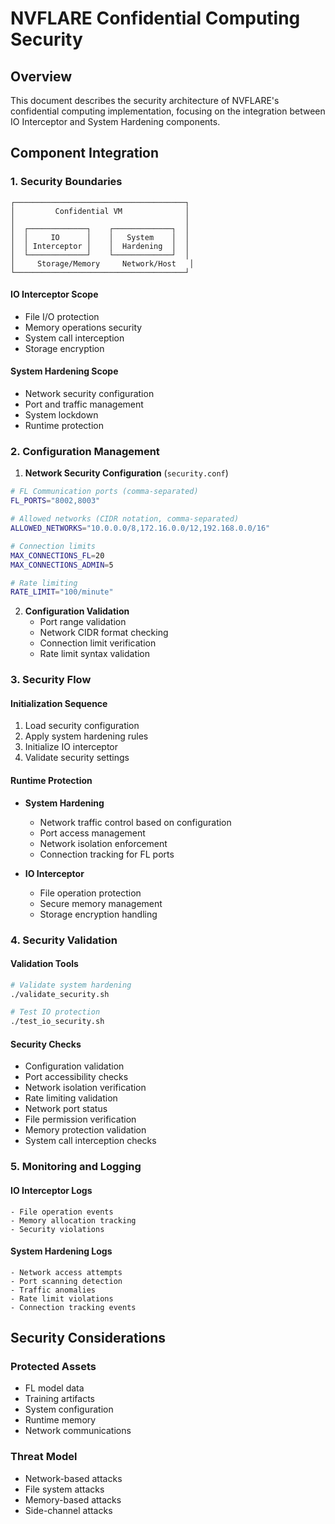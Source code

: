 # NVFLARE Confidential Computing Security

## Overview

This document describes the security architecture of NVFLARE's confidential computing implementation, focusing on the integration between IO Interceptor and System Hardening components.

## Component Integration

### 1. Security Boundaries

```
┌──────────────────────────────────────┐
│         Confidential VM              │
│                                      │
│  ┌─────────────┐    ┌─────────────┐  │
│  │     IO      │    │   System    │  │
│  │ Interceptor │    │  Hardening  │  │
│  └─────────────┘    └─────────────┘  │
│     Storage/Memory     Network/Host   │
└──────────────────────────────────────┘
```

#### IO Interceptor Scope
- File I/O protection
- Memory operations security
- System call interception
- Storage encryption

#### System Hardening Scope
- Network security configuration
- Port and traffic management
- System lockdown
- Runtime protection

### 2. Configuration Management

1. **Network Security Configuration** (`security.conf`)
```bash
# FL Communication ports (comma-separated)
FL_PORTS="8002,8003"

# Allowed networks (CIDR notation, comma-separated)
ALLOWED_NETWORKS="10.0.0.0/8,172.16.0.0/12,192.168.0.0/16"

# Connection limits
MAX_CONNECTIONS_FL=20
MAX_CONNECTIONS_ADMIN=5

# Rate limiting
RATE_LIMIT="100/minute"
```

  2. **Configuration Validation**
     - Port range validation
     - Network CIDR format checking
     - Connection limit verification
     - Rate limit syntax validation


### 3. Security Flow

#### Initialization Sequence
1. Load security configuration
2. Apply system hardening rules
3. Initialize IO interceptor
4. Validate security settings

#### Runtime Protection
- **System Hardening**
  - Network traffic control based on configuration
  - Port access management
  - Network isolation enforcement
  - Connection tracking for FL ports

- **IO Interceptor**
  - File operation protection
  - Secure memory management
  - Storage encryption handling

### 4. Security Validation

#### Validation Tools
```bash
# Validate system hardening
./validate_security.sh

# Test IO protection
./test_io_security.sh
```

#### Security Checks
- Configuration validation
- Port accessibility checks
- Network isolation verification
- Rate limiting validation
- Network port status
- File permission verification
- Memory protection validation
- System call interception checks
  

### 5. Monitoring and Logging

 #### **IO Interceptor Logs**
    - File operation events
    - Memory allocation tracking
    - Security violations
  
#### **System Hardening Logs**
    - Network access attempts
    - Port scanning detection
    - Traffic anomalies
    - Rate limit violations
    - Connection tracking events
  

## Security Considerations

### Protected Assets
- FL model data
- Training artifacts
- System configuration
- Runtime memory
- Network communications

### Threat Model
- Network-based attacks
- File system attacks
- Memory-based attacks
- Side-channel attacks
